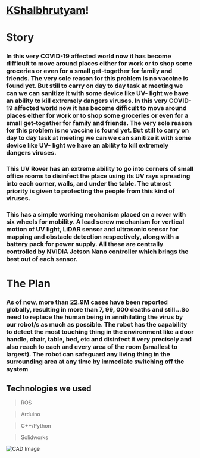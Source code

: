 #  [ KShalbhrutyam](https://www.hackster.io/robomechtech/kshalbhrutyam-af9676)!


# Story
### In this very COVID-19 affected world now it has become difficult to move around places either for work or to shop some groceries or even for a small get-together for family and friends. The very sole reason for this problem is no vaccine is found yet. But still to carry on day to day task at meeting we can we can sanitize it with some device like UV- light we have an ability to kill extremely dangers viruses. In this very COVID-19 affected world now it has become difficult to move around places either for work or to shop some groceries or even for a small get-together for family and friends. The very sole reason for this problem is no vaccine is found yet. But still to carry on day to day task at meeting we can we can sanitize it with some device like UV- light we have an ability to kill extremely dangers viruses.

### This UV Rover has an extreme ability to go into corners of small office rooms to disinfect the place using its UV rays spreading into each corner, walls, and under the table. The utmost priority is given to protecting the people from this kind of viruses.

### This has a simple working mechanism placed on a rover with six wheels for mobility. A lead screw mechanism for vertical motion of UV light, LiDAR sensor and ultrasonic sensor for mapping and obstacle detection respectively, along with a battery pack for power supply. All these are centrally controlled by NVIDIA Jetson Nano controller which brings the best out of each sensor.

# The Plan
### As of now, more than 22.9M cases have been reported globally, resulting in more than 7, 99, 000 deaths and still…So need to replace the human being in annihilating the virus by our robot/s as much as possible. The robot has the capability to detect the most touching thing in the environment like a door handle, chair, table, bed, etc and disinfect it very precisely and also reach to each and every area of the room (smallest to largest). The robot can safeguard any living thing in the surrounding area at any time by immediate switching off the system

##  Technologies we used

>ROS

>Arduino

>C++/Python 

>Solidworks

![CAD Image ]([https://hackster.imgix.net/uploads/attachments/1183043/_8dQYQK1ytW.blob?auto=compress%2Cformat&w=900&h=675&fit=min])

